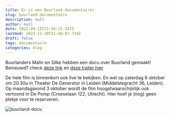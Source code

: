 ```yaml
---
title: Er is een Buurland documentaire!
slug: buurland-documentaire
description: null
author: null
date: 2022-09-15T21:56:13.347Z
lastmod: 2022-11-18T21:49:07.734Z
draft: false
tags: documentaire
categories: blog
---
```

Buurlanders Malin en Silke hebben een docu over Buurland gemaakt! Benieuwd? check [deze link](https://filmfreeway.com/Buurlandalandruledbyneighbors) en [deze trailer hier](https://vimeo.com/748716273/8fc2483900)
 
De hele film is binnenkort ook live te bekijken. En wel op zaterdag 8 oktober om 20.30u in Theater De Generator in Leiden (Middelstegracht 36, Leiden). Op maandagavond 3 oktober wordt de film hoogstwaarschijnlijk ook vertoond in De Pomp (Croeselaan 122, Utrecht). Hier hoef je (nog) geen plekje voor te reserveren. 

![buurland-docu](/images/buurland-docu.jpg)
<!--more-->